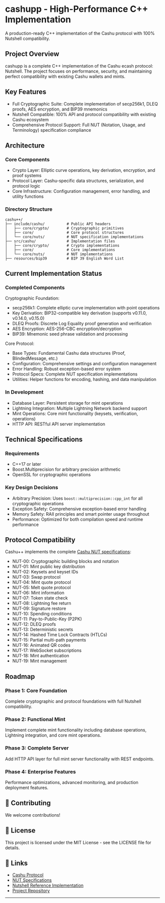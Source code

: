 # cashupp - High-Performance C++ Implementation

A production-ready C++ implementation of the Cashu protocol with 100% Nutshell compatibility.

## Project Overview

cashupp is a complete C++ implementation of the Cashu ecash protocol: Nutshell. The project focuses on performance, security, and maintaining perfect compatibility with existing Cashu wallets and mints.

## Key Features

- Full Cryptographic Suite: Complete implementation of secp256k1, DLEQ proofs, AES encryption, and BIP39 mnemonics
- Nutshell Compatible: 100% API and protocol compatibility with existing Cashu ecosystem
- Comprehensive Protocol Support: Full NUT (Notation, Usage, and Terminology) specification compliance

## Architecture

### Core Components

- Crypto Layer: Elliptic curve operations, key derivation, encryption, and proof systems
- Protocol Layer: Cashu-specific data structures, serialization, and protocol logic
- Core Infrastructure: Configuration management, error handling, and utility functions

### Directory Structure

```
cashu++/
├── include/cashu/          # Public API headers
│   ├── core/crypto/        # Cryptographic primitives
│   ├── core/               # Core protocol structures
│   └── core/nuts/          # NUT specification implementations
├── src/cashu/              # Implementation files
│   ├── core/crypto/        # Crypto implementations
│   ├── core/               # Core implementations
│   └── core/nuts/          # NUT implementations
├── resources/bip39         # BIP 39 English Word List

```

## Current Implementation Status

### Completed Components

Cryptographic Foundation:
- secp256k1: Complete elliptic curve implementation with point operations
- Key Derivation: BIP32-compatible key derivation (supports v0.11.0, v0.14.0, v0.15.0)
- DLEQ Proofs: Discrete Log Equality proof generation and verification
- AES Encryption: AES-256-CBC encryption/decryption
- BIP39: Mnemonic seed phrase validation and processing

Core Protocol:
- Base Types: Fundamental Cashu data structures (Proof, BlindedMessage, etc.)
- Configuration: Comprehensive settings and configuration management
- Error Handling: Robust exception-based error system
- Protocol Specs: Complete NUT specification implementations
- Utilities: Helper functions for encoding, hashing, and data manipulation

### In Development

- Database Layer: Persistent storage for mint operations
- Lightning Integration: Multiple Lightning Network backend support
- Mint Operations: Core mint functionality (keysets, verification, operations)
- HTTP API: RESTful API server implementation

## Technical Specifications

### Requirements

- C++17 or later
- Boost.Multiprecision for arbitrary precision arithmetic
- OpenSSL for cryptographic operations

### Key Design Decisions

- Arbitrary Precision: Uses `boost::multiprecision::cpp_int` for all cryptographic operations
- Exception Safety: Comprehensive exception-based error handling
- Memory Safety: RAII principles and smart pointer usage throughout
- Performance: Optimized for both compilation speed and runtime performance

## Protocol Compatibility

Cashu++ implements the complete [Cashu NUT specifications](https://github.com/cashubtc/nuts):

- NUT-00: Cryptographic building blocks and notation
- NUT-01: Mint public key distribution
- NUT-02: Keysets and keyset IDs  
- NUT-03: Swap protocol
- NUT-04: Mint quote protocol
- NUT-05: Melt quote protocol
- NUT-06: Mint information
- NUT-07: Token state check
- NUT-08: Lightning fee return
- NUT-09: Signature restore
- NUT-10: Spending conditions
- NUT-11: Pay-to-Public-Key (P2PK)
- NUT-12: DLEQ proofs
- NUT-13: Deterministic secrets
- NUT-14: Hashed Time Lock Contracts (HTLCs)
- NUT-15: Partial multi-path payments
- NUT-16: Animated QR codes
- NUT-17: WebSocket subscriptions
- NUT-18: Mint authentication
- NUT-19: Mint management

## Roadmap

### Phase 1: Core Foundation
Complete cryptographic and protocol foundations with full Nutshell compatibility.

### Phase 2: Functional Mint
Implement complete mint functionality including database operations, Lightning integration, and core mint operations.

### Phase 3: Complete Server
Add HTTP API layer for full mint server functionality with REST endpoints.

### Phase 4: Enterprise Features
Performance optimizations, advanced monitoring, and production deployment features.

## 🤝 Contributing

We welcome contributions!

## 📄 License

This project is licensed under the MIT License - see the LICENSE file for details.

## 🔗 Links

- [Cashu Protocol](https://cashu.space/)
- [NUT Specifications](https://github.com/cashubtc/nuts)
- [Nutshell Reference Implementation](https://github.com/cashubtc/nutshell)
- [Project Repository](https://github.com/Forte11Cuba/cashupp)

---
